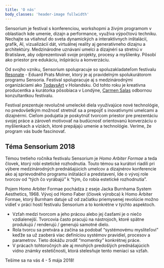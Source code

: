 ```yaml
---
title: 'O nás'
body_classes: 'header-image fullwidth'
---
```


<div class="f3 f2-ns">
Sensorium je festival s konferenciou, workshopmi a živým programom v oblastiach kde umenie, dizajn a performance, využíva výpočtovú techniku.
</div>
Nechajte sa vtiahnuť do sveta dynamických a interaktívnych inštalácií, grafík, AI, vizualizácií dát, virtuálnej reality aj generatívneho dizajnu a architektúry. Medzinárodne uznávaní umelci a dizajnéri sa stretnú v Bratislave, aby odprezentovali svoje projekty, procesy a myšlienky. Pôsobí ako priestor pre edukáciu, inšpiráciu a konverzáciu. 

Od svojho vzniku, Sensorium spolupracuje so spoluzakladateľom festivalu [Resonate](http://resonate.io) - Eduard Prats Molner, ktorý je aj pravidelným spolukurátorom programu Sensoria. Festival spolupracuje aj s medzinárodnými organizáciami ako [TodaysArt](http://todaysart.nl) v Holandsku. Od tohto roku je kreatívna producentka a kurátorka pôsobiaca v Londýne, [Carmen Salas](http://carmensp.com/) odbornou konzultantkou festivalu.

Festival prezentuje revolučné umelecké diela využívajúce nové technológie, no predovšetkým možnosť stretnúť sa a prepojiť s inovatívnymi umelcami a dizajnérmi. Cieľom podujatia je poskytnúť tvorcom priestor pre prezentáciu svojej práce a zároveň motivovať na budúcnosť orientovanú konverzáciu o myšlienkach a víziách, ktoré prepájajú umenie a technológie. Veríme, že program vás bude fascinovať. 

## Téma Sensorium 2018
 Témou tretieho ročníka festivalu Sensorium je _Homo Arbiter Formae_ a teda človek, ktorý robí estetické rozhodnutia. Touto témou sa kurátori riadili pri výbere medzinárodných prednášajúcich umelcov a dizajnérov konferencie ako aj sprievodného programu inštalácií a predstavení, Ide o vývoj role tvorcov od “tých čo vyrábajú” k “tým, čo robia estetické rozhodnutia”. 

Pojem Homo Arbiter Formae pochádza z eseje Jacka Burnhama System Aesthetics, 1968. Vývoj od Homo Faber (človek výrobca) k Homo Arbiter Formae, ktorý Burnham datuje už od začiatku priemysenej revolúcie možno vidieť v práci hostí festivalu Sensorium a to konkrétne v týchto aspektoch.
* Vzťah medzi tvorcom a jeho prácou alebo jej časťami je o niečo vzdialenejší. Tvorcovia často pracujú na nástrojoch, ktoré spätne produkujú / renderujú / generujú samotné dielo.
* Rola tvorcu sa pretvára a začína sa podobať “systémovému mysliteľovi” keďže sa už zaoberá viac definíciou systémov pravidiel, procesov a parametrov. Tieto dokážu  zrodiť “momentky” konkrétnej práce.
* V prácach tohtoročných ale aj mnohých predošlých prednášajúcich vidno známky estetičnosti, ktorá stelesňuje tento meniaci sa vzťah.

Tešíme sa na vás 4 - 5 mája 2018!

